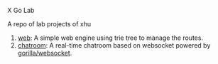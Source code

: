 X Go Lab

A repo of lab projects of xhu

1. [web](https://github.com/MrHuxu/x-go-lab/tree/master/web): A simple web engine using trie tree to manage the routes.
2. [chatroom](https://github.com/MrHuxu/x-go-lab/tree/master/chatroom): A real-time chatroom based on websocket powered by [gorilla/websocket](https://github.com/gorilla/websocket).